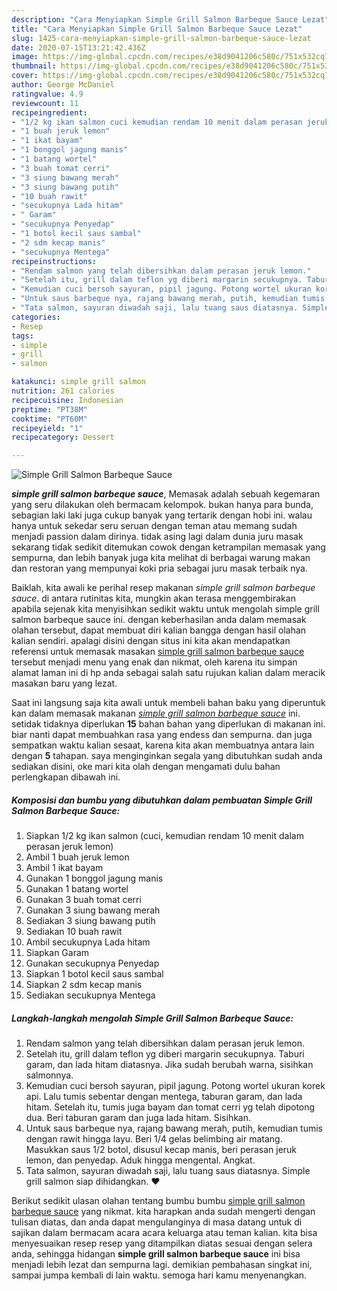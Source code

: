 ```yaml
---
description: "Cara Menyiapkan Simple Grill Salmon Barbeque Sauce Lezat"
title: "Cara Menyiapkan Simple Grill Salmon Barbeque Sauce Lezat"
slug: 1425-cara-menyiapkan-simple-grill-salmon-barbeque-sauce-lezat
date: 2020-07-15T13:21:42.436Z
image: https://img-global.cpcdn.com/recipes/e38d9041206c580c/751x532cq70/simple-grill-salmon-barbeque-sauce-foto-resep-utama.jpg
thumbnail: https://img-global.cpcdn.com/recipes/e38d9041206c580c/751x532cq70/simple-grill-salmon-barbeque-sauce-foto-resep-utama.jpg
cover: https://img-global.cpcdn.com/recipes/e38d9041206c580c/751x532cq70/simple-grill-salmon-barbeque-sauce-foto-resep-utama.jpg
author: George McDaniel
ratingvalue: 4.9
reviewcount: 11
recipeingredient:
- "1/2 kg ikan salmon cuci kemudian rendam 10 menit dalam perasan jeruk lemon"
- "1 buah jeruk lemon"
- "1 ikat bayam"
- "1 bonggol jagung manis"
- "1 batang wortel"
- "3 buah tomat cerri"
- "3 siung bawang merah"
- "3 siung bawang putih"
- "10 buah rawit"
- "secukupnya Lada hitam"
- " Garam"
- "secukupnya Penyedap"
- "1 botol kecil saus sambal"
- "2 sdm kecap manis"
- "secukupnya Mentega"
recipeinstructions:
- "Rendam salmon yang telah dibersihkan dalam perasan jeruk lemon."
- "Setelah itu, grill dalam teflon yg diberi margarin secukupnya. Taburi garam, dan lada hitam diatasnya. Jika sudah berubah warna, sisihkan salmonnya."
- "Kemudian cuci bersoh sayuran, pipil jagung. Potong wortel ukuran korek api. Lalu tumis sebentar dengan mentega, taburan garam, dan lada hitam. Setelah itu, tumis juga bayam dan tomat cerri yg telah dipotong dua. Beri taburan garam dan juga lada hitam. Sisihkan."
- "Untuk saus barbeque nya, rajang bawang merah, putih, kemudian tumis dengan rawit hingga layu. Beri 1/4 gelas belimbing air matang. Masukkan saus 1/2 botol, disusul kecap manis, beri perasan jeruk lemon, dan penyedap. Aduk hingga mengental. Angkat."
- "Tata salmon, sayuran diwadah saji, lalu tuang saus diatasnya. Simple grill salmon siap dihidangkan. ❤"
categories:
- Resep
tags:
- simple
- grill
- salmon

katakunci: simple grill salmon 
nutrition: 261 calories
recipecuisine: Indonesian
preptime: "PT38M"
cooktime: "PT60M"
recipeyield: "1"
recipecategory: Dessert

---
```



![Simple Grill Salmon Barbeque Sauce](https://img-global.cpcdn.com/recipes/e38d9041206c580c/751x532cq70/simple-grill-salmon-barbeque-sauce-foto-resep-utama.jpg)

<b><i>simple grill salmon barbeque sauce</i></b>, Memasak adalah sebuah kegemaran yang seru dilakukan oleh bermacam kelompok. bukan hanya para bunda, sebagian laki laki juga cukup banyak yang tertarik dengan hobi ini. walau hanya untuk sekedar seru seruan dengan teman atau memang sudah menjadi passion dalam dirinya. tidak asing lagi dalam dunia juru masak sekarang tidak sedikit ditemukan cowok dengan ketrampilan memasak yang sempurna, dan lebih banyak juga kita melihat di berbagai warung makan dan restoran yang mempunyai koki pria sebagai juru masak terbaik nya.

Baiklah, kita awali ke perihal resep makanan <i>simple grill salmon barbeque sauce</i>. di antara rutinitas kita, mungkin akan terasa menggembirakan apabila sejenak kita menyisihkan sedikit waktu untuk mengolah simple grill salmon barbeque sauce ini. dengan keberhasilan anda dalam memasak olahan tersebut, dapat membuat diri kalian bangga dengan hasil olahan kalian sendiri. apalagi disini dengan situs ini kita akan mendapatkan referensi untuk memasak masakan <u>simple grill salmon barbeque sauce</u> tersebut menjadi menu yang enak dan nikmat, oleh karena itu simpan alamat laman ini di hp anda sebagai salah satu rujukan kalian dalam meracik masakan baru yang lezat.




Saat ini langsung saja kita awali untuk membeli bahan baku yang diperuntuk kan dalam memasak makanan <u><i>simple grill salmon barbeque sauce</i></u> ini. setidak tidaknya diperlukan <b>15</b> bahan bahan yang diperlukan di makanan ini. biar nanti dapat membuahkan rasa yang endess dan sempurna. dan juga sempatkan waktu kalian sesaat, karena kita akan membuatnya antara lain dengan <b>5</b> tahapan. saya menginginkan segala yang dibutuhkan sudah anda sediakan disini, oke mari kita olah dengan mengamati dulu bahan perlengkapan dibawah ini.

<!--inarticleads1-->

##### Komposisi dan bumbu yang dibutuhkan dalam pembuatan Simple Grill Salmon Barbeque Sauce:

1. Siapkan 1/2 kg ikan salmon (cuci, kemudian rendam 10 menit dalam perasan jeruk lemon)
1. Ambil 1 buah jeruk lemon
1. Ambil 1 ikat bayam
1. Gunakan 1 bonggol jagung manis
1. Gunakan 1 batang wortel
1. Gunakan 3 buah tomat cerri
1. Gunakan 3 siung bawang merah
1. Sediakan 3 siung bawang putih
1. Sediakan 10 buah rawit
1. Ambil secukupnya Lada hitam
1. Siapkan  Garam
1. Gunakan secukupnya Penyedap
1. Siapkan 1 botol kecil saus sambal
1. Siapkan 2 sdm kecap manis
1. Sediakan secukupnya Mentega




<!--inarticleads2-->

##### Langkah-langkah mengolah Simple Grill Salmon Barbeque Sauce:

1. Rendam salmon yang telah dibersihkan dalam perasan jeruk lemon.
1. Setelah itu, grill dalam teflon yg diberi margarin secukupnya. Taburi garam, dan lada hitam diatasnya. Jika sudah berubah warna, sisihkan salmonnya.
1. Kemudian cuci bersoh sayuran, pipil jagung. Potong wortel ukuran korek api. Lalu tumis sebentar dengan mentega, taburan garam, dan lada hitam. Setelah itu, tumis juga bayam dan tomat cerri yg telah dipotong dua. Beri taburan garam dan juga lada hitam. Sisihkan.
1. Untuk saus barbeque nya, rajang bawang merah, putih, kemudian tumis dengan rawit hingga layu. Beri 1/4 gelas belimbing air matang. Masukkan saus 1/2 botol, disusul kecap manis, beri perasan jeruk lemon, dan penyedap. Aduk hingga mengental. Angkat.
1. Tata salmon, sayuran diwadah saji, lalu tuang saus diatasnya. Simple grill salmon siap dihidangkan. ❤




Berikut sedikit ulasan olahan tentang bumbu bumbu <u>simple grill salmon barbeque sauce</u> yang nikmat. kita harapkan anda sudah mengerti dengan tulisan diatas, dan anda dapat mengulanginya di masa datang untuk di sajikan dalam bermacam acara acara keluarga atau teman kalian. kita bisa menyesuaikan resep resep yang ditampilkan diatas sesuai dengan selera anda, sehingga hidangan <b>simple grill salmon barbeque sauce</b> ini bisa menjadi lebih lezat dan sempurna lagi. demikian pembahasan singkat ini, sampai jumpa kembali di lain waktu. semoga hari kamu menyenangkan.
